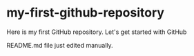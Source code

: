# my-first-github-repository
Here is my first GitHub repository. Let's get started with GitHub

README.md file just edited manually.
